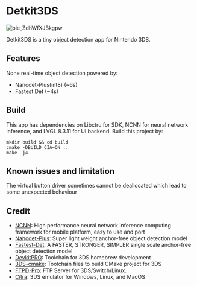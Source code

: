 # Detkit3DS
![oie_ZdhWfXJBkgpw](https://github.com/Deepdive543443/Detkit_UI/assets/83911295/52e38bcd-5320-4c89-adb0-6b3fc3005633)


Detkit3DS is a tiny object detection app for Nintendo 3DS.

## Features 
None real-time object detection powered by:
- Nanodet-Plus(int8) (~6s)
- Fastest Det (~4s)


## Build
This app has dependencies on Libctru for SDK, NCNN for neural network inference, and LVGL 8.3.11 for UI backend.
Build this project by:
```
mkdir build && cd build
cmake -DBUILD_CIA=ON ..
make -j4
```

## Known issues and limitation
The virtual button driver sometimes cannot be deallocated which lead to some unexpected behaviour


## Credit
- [NCNN](https://github.com/Tencent/ncnn): High performance neural network inference computing framework for mobile platform, easy to use and port
- [Nanodet-Plus](https://github.com/RangiLyu/nanodet):  Super light weight anchor-free object detection model
- [Fastest-Det](https://github.com/dog-qiuqiu/FastestDet): A FASTER, STRONGER, SIMPLER single scale anchor-free object detection model
- [DevkitPRO](https://devkitpro.org/wiki/Getting_Started): Toolchain for 3DS homebrew development
- [3DS-cmake](https://github.com/Xtansia/3ds-cmake): Toolchain files to build CMake project for 3DS
- [FTPD-Pro](https://github.com/mtheall/ftpd): FTP Server for 3DS/Switch/Linux.
- [Citra](https://github.com/citra-emu/citra): 3DS emulator for Windows, Linux, and MacOS

